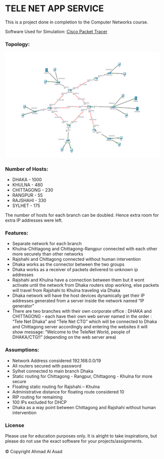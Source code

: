 # TELE NET APP SERVICE

This is a project done in completion to the Computer Networks course.

Software Used for Simulation: [Cisco Packet Tracer](https://www.netacad.com/courses/packet-tracer)

### Topology:

<p><img src="https://github.com/ExGranite/tele-net-app-service/blob/main/Topology.png"></p>

### Number of Hosts:

- DHAKA - 1000
- KHULNA - 480
- CHITTAGONG - 230
- RANGPUR - 55
- RAJSHAHI - 330
- SYLHET - 175

The number of hosts for each branch can be doubled. Hence extra room for extra IP addresses were left.

### Features:

- Separate network for each branch
- Khulna-Chittagong and Chittagong-Rangpur connected with each other more securely than other networks
- Rajshahi and Chittagong connected without human intervention
- Dhaka works as the connector between the two groups
- Dhaka works as a receiver of packets delivered to unknown ip addresses
- Rajshahi and Khulna have a connection between them but it wont activate until the network from Dhaka routers stop working, else packets will travel from Rajshahi to Khulna traveling via Dhaka
- Dhaka network will have the host devices dynamically get their IP addresses generated from a server inside the network named “IP generator”
- There are two branches with their own corporate office : DHAKA and CHITTAGONG - each have their own web server named in the order : “Tele Net Dhaka” and “Tele Net CTG” which will be connected to Dhaka and Chittagong server accordingly and entering the websites it will show message: “Welcome to the TeleNet World, people of DHAKA/CTG!!” (depending on the web server area)

### Assumptions:

- Network Address considered 192.168.0.0/19
- All routers secured with password
- Sylhet connected to main branch Dhaka
- Static routing for Chittagong - Rangpur, Chittagong - Khulna for more secure
- Floating static routing for Rajshahi – Khulna
- Administrative distance for floating route considered 10
- RIP routing for remaining
- 100 IPs excluded for DHCP
- Dhaka as a way point between Chittagong and Rajshahi without human intervention

### License

Please use for education purposes only. It is alright to take inspirations, but please do not use the exact software for your projects/assignments. <br> <br> © Copyright Ahmad Al Asad
